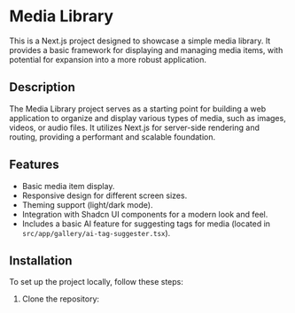 # Media Library

This is a Next.js project designed to showcase a simple media library. It provides a basic framework for displaying and managing media items, with potential for expansion into a more robust application.

## Description

The Media Library project serves as a starting point for building a web application to organize and display various types of media, such as images, videos, or audio files. It utilizes Next.js for server-side rendering and routing, providing a performant and scalable foundation.

## Features

- Basic media item display.
- Responsive design for different screen sizes.
- Theming support (light/dark mode).
- Integration with Shadcn UI components for a modern look and feel.
- Includes a basic AI feature for suggesting tags for media (located in `src/app/gallery/ai-tag-suggester.tsx`).

## Installation

To set up the project locally, follow these steps:

1. Clone the repository:


